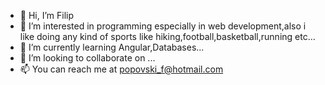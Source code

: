 - 👋 Hi, I’m Filip
- 👀 I’m interested in programming especially in web development,also i like doing any kind of sports like hiking,football,basketball,running etc...
- 🌱 I’m currently learning Angular,Databases...
- 💞️ I’m looking to collaborate on ...
- 📫 You can reach me at popovski_f@hotmail.com

<!---
Filip10011/Filip10011 is a ✨ special ✨ repository because its `README.md` (this file) appears on your GitHub profile.
You can click the Preview link to take a look at your changes.
--->
